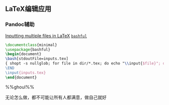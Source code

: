 ## LaTeX编辑应用

### Pandoc辅助



[Inputting multiple files in LaTeX](https://tex.stackexchange.com/questions/13921/inputting-multiple-files-in-latex)
[`bashful`](http://www.ctan.org/pkg/bashful)

```latex
\documentclass{minimal}
\usepackage{bashful}
\begin{document}
\bash[stdoutFile=inputs.tex]
{ shopt -s nullglob; for file in dir/*.tex; do echo "\\input{$file}"; done; } 
\END
\input{inputs.tex}
\end{document}
```

%%ghoul%%


无论怎么做，都不可能让所有人都满意，做自己就好

